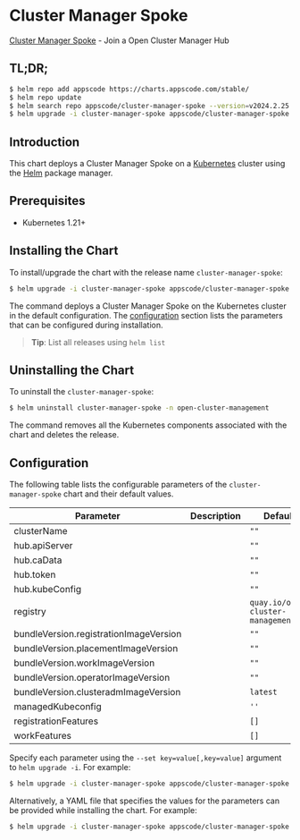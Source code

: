 # Cluster Manager Spoke

[Cluster Manager Spoke](https://github.com/kluster-manager/installer) - Join a Open Cluster Manager Hub

## TL;DR;

```bash
$ helm repo add appscode https://charts.appscode.com/stable/
$ helm repo update
$ helm search repo appscode/cluster-manager-spoke --version=v2024.2.25
$ helm upgrade -i cluster-manager-spoke appscode/cluster-manager-spoke -n open-cluster-management --create-namespace --version=v2024.2.25
```

## Introduction

This chart deploys a Cluster Manager Spoke on a [Kubernetes](http://kubernetes.io) cluster using the [Helm](https://helm.sh) package manager.

## Prerequisites

- Kubernetes 1.21+

## Installing the Chart

To install/upgrade the chart with the release name `cluster-manager-spoke`:

```bash
$ helm upgrade -i cluster-manager-spoke appscode/cluster-manager-spoke -n open-cluster-management --create-namespace --version=v2024.2.25
```

The command deploys a Cluster Manager Spoke on the Kubernetes cluster in the default configuration. The [configuration](#configuration) section lists the parameters that can be configured during installation.

> **Tip**: List all releases using `helm list`

## Uninstalling the Chart

To uninstall the `cluster-manager-spoke`:

```bash
$ helm uninstall cluster-manager-spoke -n open-cluster-management
```

The command removes all the Kubernetes components associated with the chart and deletes the release.

## Configuration

The following table lists the configurable parameters of the `cluster-manager-spoke` chart and their default values.

|               Parameter                | Description |                   Default                    |
|----------------------------------------|-------------|----------------------------------------------|
| clusterName                            |             | <code>""</code>                              |
| hub.apiServer                          |             | <code>""</code>                              |
| hub.caData                             |             | <code>""</code>                              |
| hub.token                              |             | <code>""</code>                              |
| hub.kubeConfig                         |             | <code>""</code>                              |
| registry                               |             | <code>quay.io/open-cluster-management</code> |
| bundleVersion.registrationImageVersion |             | <code>""</code>                              |
| bundleVersion.placementImageVersion    |             | <code>""</code>                              |
| bundleVersion.workImageVersion         |             | <code>""</code>                              |
| bundleVersion.operatorImageVersion     |             | <code>""</code>                              |
| bundleVersion.clusteradmImageVersion   |             | <code>latest</code>                          |
| managedKubeconfig                      |             | <code>''</code>                              |
| registrationFeatures                   |             | <code>[]</code>                              |
| workFeatures                           |             | <code>[]</code>                              |


Specify each parameter using the `--set key=value[,key=value]` argument to `helm upgrade -i`. For example:

```bash
$ helm upgrade -i cluster-manager-spoke appscode/cluster-manager-spoke -n open-cluster-management --create-namespace --version=v2024.2.25 --set registry=quay.io/open-cluster-management
```

Alternatively, a YAML file that specifies the values for the parameters can be provided while
installing the chart. For example:

```bash
$ helm upgrade -i cluster-manager-spoke appscode/cluster-manager-spoke -n open-cluster-management --create-namespace --version=v2024.2.25 --values values.yaml
```

